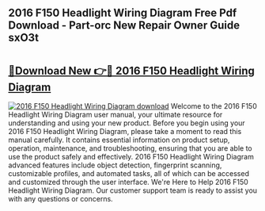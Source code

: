 ## 2016 F150 Headlight Wiring Diagram Free Pdf Download - Part-orc New Repair Owner Guide sxO3t

# <h2><a href="http://dfrj8a.blite.top/?on=2016+F150+Headlight+Wiring+Diagram">🔗Download New 👉🔴 2016 F150 Headlight Wiring Diagram</a></h2>

[![2016 F150 Headlight Wiring Diagram download](https://i.imgur.com/lujVjoI.png)](http://dfrj8a.blite.top/?on=2016+F150+Headlight+Wiring+Diagram)
Welcome to the 2016 F150 Headlight Wiring Diagram user manual, your ultimate resource for understanding and using your new product. Before you begin using your 2016 F150 Headlight Wiring Diagram, please take a moment to read this manual carefully. It contains essential information on product setup, operation, maintenance, and troubleshooting, ensuring that you are able to use the product safely and effectively. 2016 F150 Headlight Wiring Diagram advanced features include object detection, fingerprint scanning, customizable profiles, and automated tasks, all of which can be accessed and customized through the user interface. We're Here to Help 2016 F150 Headlight Wiring Diagram. Our customer support team is ready to assist you with any questions or concerns.
